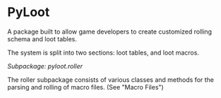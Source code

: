 PyLoot
==================
A package built to allow game developers to
create customized rolling schema and loot tables.
  
The system is split into two sections: loot tables,
and loot macros.
  

*Subpackage: pyloot.roller*
  
The roller subpackage consists of various classes
and methods for the parsing and rolling of macro
files. (See "Macro Files")